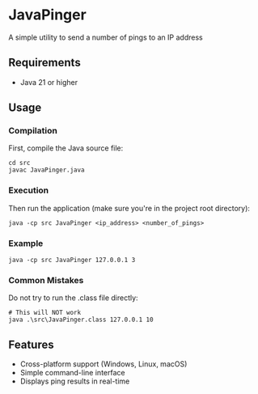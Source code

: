 # JavaPinger
A simple utility to send a number of pings to an IP address

## Requirements
- Java 21 or higher

## Usage

### Compilation
First, compile the Java source file:
```
cd src
javac JavaPinger.java
```

### Execution
Then run the application (make sure you're in the project root directory):
```
java -cp src JavaPinger <ip_address> <number_of_pings>
```

### Example
```
java -cp src JavaPinger 127.0.0.1 3
```

### Common Mistakes
Do not try to run the .class file directly:
```
# This will NOT work
java .\src\JavaPinger.class 127.0.0.1 10
```

## Features
- Cross-platform support (Windows, Linux, macOS)
- Simple command-line interface
- Displays ping results in real-time
